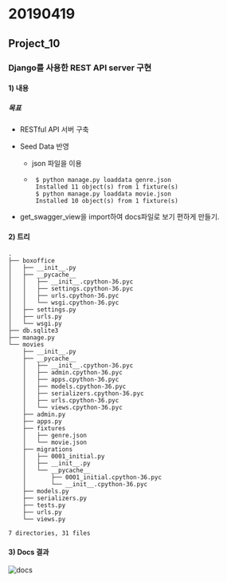 # 20190419

## Project_10

### Django를 사용한 REST API server 구현



#### 1) 내용

##### 목표

* RESTful API 서버 구축

* Seed Data 반영

  * json 파일을 이용

  * ```
     $ python manage.py loaddata genre.json
     Installed 11 object(s) from 1 fixture(s) 
     $ python manage.py loaddata movie.json 
     Installed 10 object(s) from 1 fixture(s)
    ```

* get_swagger_view을 import하여 docs파일로 보기 편하게 만들기.





#### 2)  트리

```
.
├── boxoffice
│   ├── __init__.py
│   ├── __pycache__
│   │   ├── __init__.cpython-36.pyc
│   │   ├── settings.cpython-36.pyc
│   │   ├── urls.cpython-36.pyc
│   │   └── wsgi.cpython-36.pyc
│   ├── settings.py
│   ├── urls.py
│   └── wsgi.py
├── db.sqlite3
├── manage.py
└── movies
    ├── __init__.py
    ├── __pycache__
    │   ├── __init__.cpython-36.pyc
    │   ├── admin.cpython-36.pyc
    │   ├── apps.cpython-36.pyc
    │   ├── models.cpython-36.pyc
    │   ├── serializers.cpython-36.pyc
    │   ├── urls.cpython-36.pyc
    │   └── views.cpython-36.pyc
    ├── admin.py
    ├── apps.py
    ├── fixtures
    │   ├── genre.json
    │   └── movie.json
    ├── migrations
    │   ├── 0001_initial.py
    │   ├── __init__.py
    │   └── __pycache__
    │       ├── 0001_initial.cpython-36.pyc
    │       └── __init__.cpython-36.pyc
    ├── models.py
    ├── serializers.py
    ├── tests.py
    ├── urls.py
    └── views.py

7 directories, 31 files
```



#### 3) Docs 결과

![docs](https://user-images.githubusercontent.com/45934494/56628145-a2d30c80-6683-11e9-81e1-8dd927b3fe85.PNG)